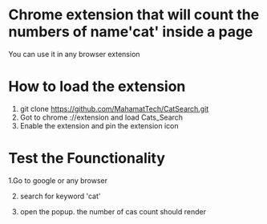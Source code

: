 # Chrome extension that will count the numbers of name'cat' inside a page

You can use it in any browser extension

# How to load the extension

1. git clone  https://github.com/MahamatTech/CatSearch.git
2. Got to chrome ://extension and load Cats_Search
3. Enable the extension and pin the extension icon

# Test the Founctionality

1.Go to google or any browser

2. search for keyword 'cat'


3. open the popup. the number of cas count should render
